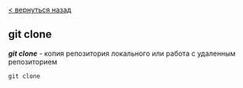 [< вернуться назад](./readme.md)

## git clone

***git clone*** - копия репозитория локального или работа с удаленным репозиторием

`
git clone
`